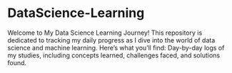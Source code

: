 # DataScience-Learning
Welcome to My Data Science Learning Journey!  This repository is dedicated to tracking my daily progress as I dive into the world of data science and machine learning. Here’s what you’ll find:  Day-by-day logs of my studies, including concepts learned, challenges faced, and solutions found. 
